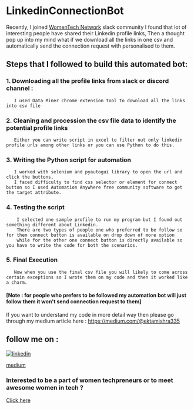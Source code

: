 # LinkedinConnectionBot

Recently, I joined [WomenTech Network](https://www.womentech.net/about/womentech-membership?join=NDA0MjE=) slack community I found that lot of interesting people have shared their Linkedin profile links,
Then a thought pop up into my mind what if we download all the links in one csv and automatically send the connection request with personalised to them.

## Steps that I followed to build this automated bot:
                
### 1. Downloading all the profile links from slack or discord channel :
       I used Data Miner chrome extension tool to download all the links into csv file
### 2. Cleaning and procession the csv file data to identify the potential profile links
       Either you can write script in excel to filter out only linkedin profile urls among other links or you can use Python to do this.
### 3. Writing the Python script for automation
       I worked with selenium and pyautogui library to open the url and click the buttons, 
       I faced difficulty to find css selector or element for connect button so I used Automation Anywhere free community software to get the target attribute.
### 4. Testing the script
        I selected one sample profile to run my program but I found out something different about Linkedin. 
        There are two types of people one who preferred to be follow so for them connect button is available on drop down of more option
        while for the other one connect button is directly available so you have to write the code for both the scenarios.
### 5. Final Execution
       Now when you use the final csv file you will likely to come across certain exceptions so I wrote them on my code and then it worked like a charm.
       
 #### [Note : for people who prefers to be followed my automation bot will just follow them it won't send connection request to them]
 
 If you want to understand my code in more detail way then please go through my medium article here :
 https://medium.com/@ektamishra335
 
 ## follow me on :
 
 [![linkedin](https://img.shields.io/badge/linkedin-0A66C2?style=for-the-badge&logo=linkedin&logoColor=white)](https://www.linkedin.com/in/shweta-mishra-374614110/)
 
 [medium](https://medium.com/@ektamishra335)
 
 ### Interested to be a part of women techpreneurs or to meet awesome women in tech ?
 
 [Click here](https://www.womentech.net/about/womentech-membership?join=NDA0MjE=)
